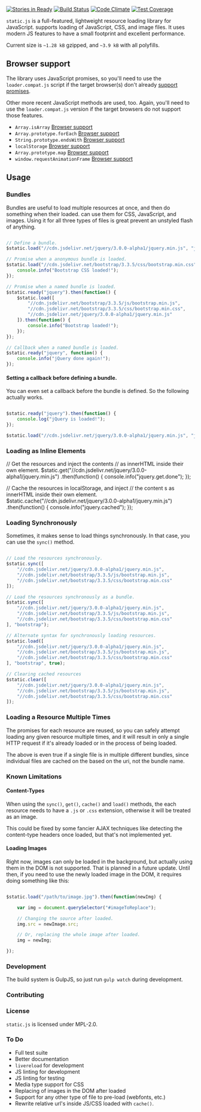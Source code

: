 [![Stories in Ready](https://badge.waffle.io/bradberger/staticjs.png?label=ready&title=Ready)](https://waffle.io/bradberger/staticjs)
[![Build Status](https://semaphoreci.com/api/v1/projects/1abfb0d9-1eb1-4b43-bac0-4ca3a04f5048/549732/badge.svg)](https://semaphoreci.com/brad/staticjs)
[![Code Climate](https://codeclimate.com/github/bradberger/staticjs/badges/gpa.svg)](https://codeclimate.com/github/bradberger/staticjs)
[![Test Coverage](https://codeclimate.com/github/bradberger/staticjs/badges/coverage.svg)](https://codeclimate.com/github/bradberger/staticjs/coverage)

`static.js` is a full-featured, lightweight resource loading library for
JavaScript.  supports loading of JavaScript, CSS, and image files. It uses
modern JS features to have a small footprint and excellent performance.

Current size is `~1.28 kB` gzipped, and `~3.9 kB` with all polyfills.

## Browser support

The library uses JavaScript promises, so you'll need to
use the `loader.compat.js` script if the target browser(s)
don't already [support promises](http://caniuse.com/#search=promises).

Other more recent JavaScript methods are used, too. Again, you'll
need to use the `loader.compat.js` version if the target browsers
do not support those features.

- `Array.isArray` [Browser support](http://kangax.github.io/compat-table/es5/#Array.isArray)
- `Array.prototype.forEach` [Browser support](http://kangax.github.io/compat-table/es5/#Array.prototype.forEach)
- `String.prototype.endsWith` [Browser support](https://developer.mozilla.org/en/docs/Web/JavaScript/Reference/Global_Objects/String/endsWith#Browser_compatibility)
- `localStorage` [Browser support](http://caniuse.com/#search=localstorage)
- `Array.prototype.map` [Browser support](https://developer.mozilla.org/en/docs/Web/JavaScript/Reference/Global_Objects/Array/map#Browser_compatibility)
- `window.requestAnimationFrame` [Browser support](https://developer.mozilla.org/en-US/docs/Web/API/window/requestAnimationFrame)

## Usage

### Bundles

Bundles are useful to load multiple resources at once, and then do something
when their loaded.  can use them for CSS, JavaScript, and images. Using it for
all three types of files is great prevent an unstyled flash of anything.

```javascript

// Define a bundle.
$static.load("//cdn.jsdelivr.net/jquery/3.0.0-alpha1/jquery.min.js", "jquery");

// Promise when a anonymous bundle is loaded.
$static.load("//cdn.jsdelivr.net/bootstrap/3.3.5/css/bootstrap.min.css").then(function() {
    console.info("Bootstrap CSS loaded!");
});

// Promise when a named bundle is loaded.
$static.ready("jquery").then(function() {
    $static.load([
        "//cdn.jsdelivr.net/bootstrap/3.3.5/js/bootstrap.min.js",
        "//cdn.jsdelivr.net/bootstrap/3.3.5/css/bootstrap.min.css",
        "//cdn.jsdelivr.net/jquery/3.0.0-alpha1/jquery.min.js"
    ]).then(function() {
        console.info("Bootstrap loaded!");
    });
});

// Callback when a named bundle is loaded.
$static.ready("jquery", function() {
    console.info("jQuery done again!");
});

```

#### Setting a callback before defining a bundle.

You can even set a callback before the bundle is defined.
So the following actually works.

```javascript

$static.ready("jquery").then(function() {
    console.log("jQuery is loaded!");
});

$static.load("//cdn.jsdelivr.net/jquery/3.0.0-alpha1/jquery.min.js", "jQuery");

```

### Loading as Inline Elements

// Get the resources and inject the contents
// as innerHTML inside their own element.
$static.get("//cdn.jsdelivr.net/jquery/3.0.0-alpha1/jquery.min.js")
    .then(function() {
        console.info("jquery.get.done");
    });

// Cache the resources in localStorage, and inject
// the content s as innerHTML inside their own element.
$static.cache("//cdn.jsdelivr.net/jquery/3.0.0-alpha1/jquery.min.js")
    .then(function() {
        console.info("jquery.cached");
    });


### Loading Synchronously

Sometimes, it makes sense to load things synchronously.
In that case, you can use the `sync()` method.

```javascript

// Load the resources synchronously.
$static.sync([
    "//cdn.jsdelivr.net/jquery/3.0.0-alpha1/jquery.min.js",
    "//cdn.jsdelivr.net/bootstrap/3.3.5/js/bootstrap.min.js",
    "//cdn.jsdelivr.net/bootstrap/3.3.5/css/bootstrap.min.css"
]);

// Load the resources synchronously as a bundle.
$static.sync([
    "//cdn.jsdelivr.net/jquery/3.0.0-alpha1/jquery.min.js",
    "//cdn.jsdelivr.net/bootstrap/3.3.5/js/bootstrap.min.js",
    "//cdn.jsdelivr.net/bootstrap/3.3.5/css/bootstrap.min.css"
], "bootstrap");

// Alternate syntax for synchronously loading resources.
$static.load([
    "//cdn.jsdelivr.net/jquery/3.0.0-alpha1/jquery.min.js",
    "//cdn.jsdelivr.net/bootstrap/3.3.5/js/bootstrap.min.js",
    "//cdn.jsdelivr.net/bootstrap/3.3.5/css/bootstrap.min.css"
], "bootstrap", true);

// Clearing cached resources
$static.clear([
    "//cdn.jsdelivr.net/jquery/3.0.0-alpha1/jquery.min.js",
    "//cdn.jsdelivr.net/bootstrap/3.3.5/js/bootstrap.min.js",
    "//cdn.jsdelivr.net/bootstrap/3.3.5/css/bootstrap.min.css"
]);

```

### Loading a Resource Multiple Times

The promises for each resource are reused, so you can safely attempt
loading any given resource multiple times, and it will result in
only a single HTTP request if it's already loaded or in the process
of being loaded.

The above is even true if a single file is in multiple different
bundles, since individual files are cached on the based on the uri,
not the bundle name.

### Known Limitations

#### Content-Types

When using the `sync()`, `get()`, `cache()` and `load()` methods,
the each resource needs to have a `.js` or `.css` extension, otherwise
it will be treated as an image.

This could be fixed by some fancier AJAX techniques like detecting
the content-type headers once loaded, but that's not implemented yet.

#### Loading Images

Right now, images can only be loaded in the background, but actually
using them in the DOM is not supported. That is planned in a future update.
Until then, if you need to use the newly loaded image in the DOM, it requires
doing something like this:

```javascript

$static.load("/path/to/image.jpg").then(function(newImg) {

    var img = document.querySelector("#imageToReplace");

    // Changing the source after loaded.
    img.src = newImage.src;

    // Or, replacing the whole image after loaded.
    img = newImg;

});

```

### Development

The build system is GulpJS, so just run `gulp watch` during development.

### Contributing



### License

`static.js` is licensed under MPL-2.0.

### To Do

- Full test suite
- Better documentation
- `livereload` for development
- JS linting for development
- JS linting for testing
- Media type support for CSS
- Replacing of images in the DOM after loaded
- Support for any other type of file to pre-load (webfonts, etc.)
- Rewrite relative url's inside JS/CSS loaded with `cache()`.
